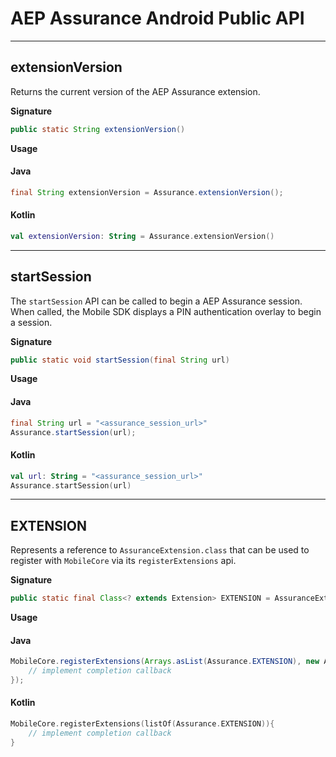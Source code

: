 # AEP Assurance Android Public API

---

## extensionVersion

Returns the current version of the AEP Assurance extension.

**Signature**

```java
public static String extensionVersion()
```

**Usage**

#### Java

```java
final String extensionVersion = Assurance.extensionVersion();
```

#### Kotlin

```kotlin
val extensionVersion: String = Assurance.extensionVersion()
```

---

## startSession

The `startSession` API can be called to begin a AEP Assurance session. When called, the Mobile SDK displays a PIN authentication overlay to begin a session.

**Signature**

```java
public static void startSession(final String url)
```

**Usage**

#### Java

```java
final String url = "<assurance_session_url>"
Assurance.startSession(url);
```

#### Kotlin

```kotlin
val url: String = "<assurance_session_url>"
Assurance.startSession(url)
```

---

## EXTENSION

Represents a reference to `AssuranceExtension.class` that can be used to register with `MobileCore` via its `registerExtensions` api.

**Signature**

```java
public static final Class<? extends Extension> EXTENSION = AssuranceExtension.class;
```

**Usage**

#### Java

```java
MobileCore.registerExtensions(Arrays.asList(Assurance.EXTENSION), new AdobeCallback<Object>() {
    // implement completion callback
});
```

#### Kotlin
```kotlin
MobileCore.registerExtensions(listOf(Assurance.EXTENSION)){
    // implement completion callback
}
```